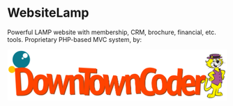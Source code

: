 # WebsiteLamp
Powerful LAMP website with membership, CRM, brochure, financial, etc. tools. Proprietary PHP-based MVC system, by:

![Request_response_sequence_diagram](https://github.com/PaulGreer1/WebsiteLamp/blob/main/DOWNTOWNCODER_004.png)
